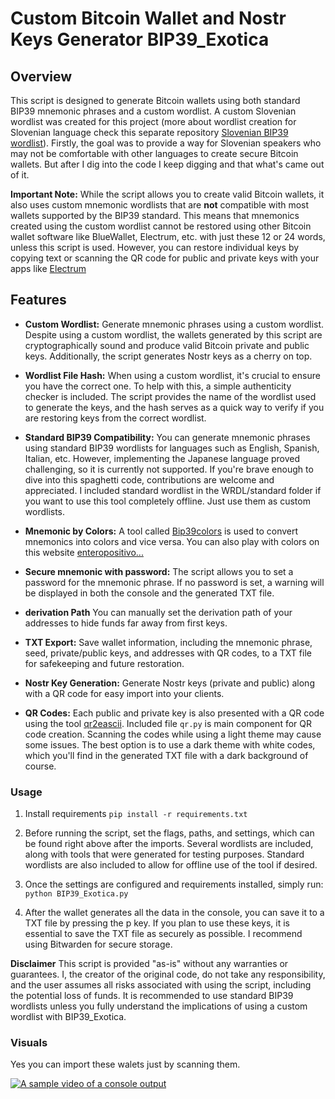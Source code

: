 # Custom Bitcoin Wallet and Nostr Keys Generator BIP39_Exotica

## Overview

This script is designed to generate Bitcoin wallets using both standard BIP39 mnemonic phrases and a custom wordlist. A custom Slovenian wordlist was created for this project (more about wordlist creation for Slovenian language check this separate repository [Slovenian BIP39 wordlist](https://github.com/StellarStoic/Slovenian-BIP39-wordlist)). Firstly, the goal was to provide a way for Slovenian speakers who may not be comfortable with other languages to create secure Bitcoin wallets. But after I dig into the code I keep digging and that what's came out of it. 

**Important Note:** While the script allows you to create valid Bitcoin wallets, it also uses custom mnemonic wordlists that are **not** compatible with most wallets supported by the BIP39 standard. This means that mnemonics created using the custom wordlist cannot be restored using other Bitcoin wallet software like BlueWallet, Electrum, etc. with just these 12 or 24 words, unless this script is used. However, you can restore individual keys by copying text or scanning the QR code for public and private keys with your apps like [Electrum](https://electrum.org/)


## Features

- **Custom Wordlist:** Generate mnemonic phrases using a custom wordlist. Despite using a custom wordlist, the wallets generated by this script are cryptographically sound and produce valid Bitcoin private and public keys. Additionally, the script generates Nostr keys as a cherry on top.

- **Wordlist File Hash:** When using a custom wordlist, it's crucial to ensure you have the correct one. To help with this, a simple authenticity checker is included. The script provides the name of the wordlist used to generate the keys, and the hash serves as a quick way to verify if you are restoring keys from the correct wordlist.

- **Standard BIP39 Compatibility:** You can generate mnemonic phrases using standard BIP39 wordlists for languages such as English, Spanish, Italian, etc. However, implementing the Japanese language proved challenging, so it is currently not supported. If you're brave enough to dive into this spaghetti code, contributions are welcome and appreciated.
I included standard wordlist in the WRDL/standard folder if you want to use this tool completely offline. Just use them as custom wordlists.

- **Mnemonic by Colors:** A tool called [Bip39colors](https://github.com/enteropositivo/bip39colors/tree/main) is used to convert mnemonics into colors and vice versa. You can also play with colors on this website [enteropositivo...](https://enteropositivo.github.io/bip39colors/#biptocolors) 

- **Secure mnemonic with password:** The script allows you to set a password for the mnemonic phrase. If no password is set, a warning will be displayed in both the console and the generated TXT file.

- **derivation Path** You can manually set the derivation path of your addresses to hide funds far away from first keys.

- **TXT Export:** Save wallet information, including the mnemonic phrase, seed, private/public keys, and addresses with QR codes, to a TXT file for safekeeping and future restoration.

- **Nostr Key Generation:** Generate Nostr keys (private and public) along with a QR code for easy import into your clients.

- **QR Codes:** Each public and private key is also presented with a QR code using the tool [qr2eascii](https://github.com/Jojodicus/qr2eascii). Included file ```qr.py``` is main component for QR code creation. Scanning the codes while using a light theme may cause some issues. The best option is to use a dark theme with white codes, which you'll find in the generated TXT file with a dark background of course.


### Usage

1. Install requirements ```pip install -r requirements.txt```

2. Before running the script, set the flags, paths, and settings, which can be found right above after the imports. Several wordlists are included, along with tools that were generated for testing purposes. Standard wordlists are also included to allow for offline use of the tool if desired.

3. Once the settings are configured and requirements installed, simply run: ```python BIP39_Exotica.py```

4. After the wallet generates all the data in the console, you can save it to a TXT file by pressing the p key. If you plan to use these keys, it is essential to save the TXT file as securely as possible. I recommend using Bitwarden for secure storage.

**Disclaimer**
This script is provided "as-is" without any warranties or guarantees. I, the creator of the original code, do not take any responsibility, and the user assumes all risks associated with using the script, including the potential loss of funds. It is recommended to use standard BIP39 wordlists unless you fully understand the implications of using a custom wordlist with BIP39_Exotica.

### Visuals

Yes you can import these walets just by scanning them.

[![A sample video of a console output](https://image.nostr.build/f026be932bde43c4745c6b4bbb46be3d280f4c6741784097dda928ba6857dd20.png)](https://youtu.be/J_VgPKExNhk)